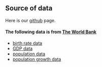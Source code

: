 Source of data
--

Here is our [github](https://github.com/carlquistb/info201-AU17-birth-rate-analysis) page.


#### The following data is from [The World Bank](http://www.worldbank.org/)


- [birth rate data](https://data.worldbank.org/indicator/SP.DYN.CBRT.IN?end=1977&name_desc=false&start=1968&view=chart)
- [GDP data](https://data.worldbank.org/data-catalog/gdp-ranking-table)
- [population data](https://data.worldbank.org/indicator/SP.POP.TOTL)
- [population growth data](https://data.worldbank.org/indicator/SP.POP.GROW)